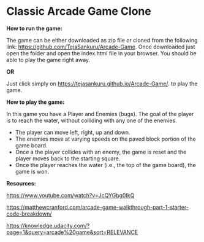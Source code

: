 # Classic Arcade Game Clone

__How to run the game:__

The game can be either downloaded as zip file or cloned from the following link: https://github.com/TejaSankuru/Arcade-Game. Once downloaded just open the folder and open the index.html file in your browser. You should be able to play the game right away.

__OR__

Just click simply on https://tejasankuru.github.io/Arcade-Game/. to play the game.

__How to play the game:__

In this game you have a Player and Enemies (bugs). The goal of the player is to reach the water, without colliding with any one of the enemies.
* The player can move left, right, up and down.
* The enemies move at varying speeds on the paved block portion of the game board.
* Once a the player collides with an enemy, the game is reset and the player moves back to the starting square.
* Once the player reaches the water (i.e., the top of the game board), the game is won.

__Resources:__

https://www.youtube.com/watch?v=JcQYGbg0IkQ

https://matthewcranford.com/arcade-game-walkthrough-part-1-starter-code-breakdown/

https://knowledge.udacity.com/?page=1&query=arcade%20game&sort=RELEVANCE
